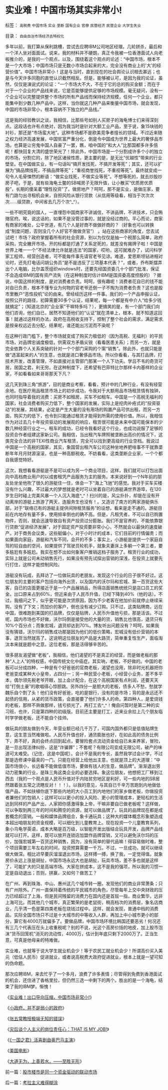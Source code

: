 # 实业难！中国市场其实非常小!

标签： `高税费` `中国市场` `实业` `垄断` `国有企业` `官僚` `民营经济` `民营企业` `大学生失业` 

目录： `自由自治市场经济去特权化`

多年以前，我打算从保利跳槽，尝试去应聘IBM公司地区经理。几轮拼杀，最后和一个洋人坐对面面试。说来，我的材料并不硬朗，真正令我被一位香港面试人向老板推介的，是我的一个观点，以及，围绕着这个观点的论述：“中国市场，根本不是一个大市场；中国市场只是无数小市场合起来的大，完全没有商业上的'大'的经营价值”。中国市场非常小！这是与当时，直到现在的社会舆论认识相去甚远；也是与今天许多同胞的直觉认识截然相反。但是，能够被认可，是因为我的论证，虽然，仅仅是演说式的论证：“一个市场大不大，不在于它的总的购买金额；而在于对于一个企业的产品线来说，它是否能够提供足够的市场规模。毫无疑问，没有一个企业可以完整提供整个市场的所有产品线而保持经济规模，任何一个企业，都只能集中到少数几种产品中。这样，当你就这几种产品来衡量中国市场，就会发现，中国的市场非常小，根本容纳不下独立的产品线。”



这是我的经验教训之谈，我相信，比那些号如别人买房子的海龟博士们来得深刻点。这段话也许有点绝对，因为我当时是针对大额工业产品，至于说，象15块钱的衬衫，那还是“市场蛮大地”。这种市场都不是欧美竞争者擅长的领域。不过近来随之权力经济高速发展，中国贫富严重分化，倒是令中国成为世界上最大的奢侈品市场。也算是让穷鬼中国人自豪了一罢，瞧，咱中国的“和大人”比那国都多许多倍呢！都快回复大清的盛世荣光了！除此外，中国市场是一个分割成许多个小的独立的市场，分割它的，除了地区诸侯性质，更主要的是，是无比“优越性”带来的行业壁垒。在中国做实业，有一句话叫“搞开发找死，不搞开发等死”；其实，还可以扩展为“搞品牌找死，不搞品牌等死”；“重视商誉找死，不重视等死”。最终就变成一句令人毛骨悚然的断语：“做实业找死，不做实业等死”。不想等死的，就去炒股炒房子吧，于是，就有些海龟土鳖的SB喊房子无限升值，让小散买“优质房优质股”，长期的傻呆着“理性投资”了。做房地产？呵呵，那不是实业，是做庄家，要有门路匀出寻租机会来，自担风险从银行贷款（从信用等级看，相当于次次次次……级贷款，中间省去几万个次^_^）。



一些不明究竟的国人，一直埋怨中国商家不讲诚信，不讲品牌，不讲技术，只会贿赂官府。唉，说这话的，如果不是没管过事的，就是没经过商的。平心而论，商家有商家的难处，公平世道，有几个人是好商不做做奸商的？（好象也可以转换成“制度问题，否则没几个人好官不做做贪官”）
。站在这些商家的角度，您去试试吧！市场？政府掌握着所有的社会资源，别以为仅仅是抽一个税那么简单，政府采购，完全撇开市场，开的标都是打通了关系定死的，就差没有揭牌子啦！中国是世界上唯一一个“不经法律允许就是违法”的国家，哎哟，这可就难办了，试问科学家工程师，经营创造者，可不能每件事先请官老爷见谅。难道，爱恩斯坦钻进相对论时，还先打电话问胡公务员“是不是违反了三项基本代表？”，或者，乔布斯摆弄出个人电脑，比尔盖茨组织windows时，还要先经国资委几十个部门批准，保证不会造成IBM的国有资产流失（在这种制度时估计IBM是国资委高度控股的）？据说，中国这样的制度，是对消费者负责。呵呵，很有趣呢！消费者花自已的钱不能对自已负责，根本不懂专业为何物的官老爷还倒一子不掏为消费者负责？这也是股市里散户“恶性投机”论的由来。曾经经历这样一件事。我们的一个产品申报认证，按照公开的路径，初算需要30多个认证，结果呢，每一个都是有中介人“给多少钱就搞定”；（知道北京的“企业家”干嘛特多吗？），更搞笑的是，有一个部门我们向他们咨询，他们自已，居然不知道他们的“认证”就在清单上，根本，就不知道这回事！就通过这样的办法，政府在高税收支持下，控制了整个社会的需求，满足需求是按亲权远近去分配，结果呢，谁还能出污泥而不染呢？



在这种行政门槛下，整个市场就变成了购买力极低的（因为高税、无福利）的平民市场，对品牌忠诚度极低，供需双方矛盾尖锐（看看医患关系）；而另一方，就是完全依靠个人关系突破的针对一个个部门采购的个案“销售”。除此外，也就只能是做“选富起来的人”的生意，也就是进口奢侈品市场。所以你看看，与其打品牌，打技术开发，改善管理，不如直接对主管部门那某一个人下功夫。学吕不韦的奇货可居，居国之君，利无穷。在这种制度下，还希望有巴菲特比尔那样卡内基样的企业家，不如看看如来哥哥那天下凡？



这几天到珠三角“旅游”，目的是商业考察，看看，预计中的几种行业，有没有经营余地。在医疗用品租赁市场上的初步成功，令我对于大额用品市场租赁情有独钟，也同时指导着我的消费：买房不如租房，买车不如租车。中国是一个高税无福利的国家，社会消费者购买力低下，整个国家的发展，实际上是挖肉补疮式的“投资驱动”的发展，其结果，必定是产生大量的没有用场的购置产品可供出租，而另一方面，购买力的低下，也令到只能通过租赁才能得到所需的使用价值。所以，我相信作为对过去几十年投资驱动的发展观的响应，租赁很可能是未来中国可能保本的少数几种经营行业之一。租车的成功，已经令我看好这个行业，也成功说服了足够的投资合作者组建这家新公司。我相信，当出租汽车牌照被垄断出高价的情况下，这类完全合法的非TEXI性商业汽车租赁，完全可以找到更高级的行业空档。我说过中国是一个高税的国家，其实，象国营出租汽车公司这种坐地养肥啥事不干就靠垄断年年月月财源滚滚，也是一种高额税收。不妨看看，这类垄断企业家，一个个都自我感觉特好。



这次，我想看看游艇是不是可以成为另一个商业项目，这样，我们就可以打包出面向中高档商业用户的以成套租凭产品服务为主的服务。本来说好到一个N年前的朋友处坐坐他吹了很久的游艇住一住，体会一下“海上飞驰”的感觉。我对于买车买楼没有什么兴趣，不过最大的梦想就是老时可以坐着自已的游艇满世界游埠，在120岁生日时碰上完美风暴一个人沉入海底^_^！扫兴的是，风尘扑扑，却是在没有开动离岸的游艇上旅游了两天，连服务生也没有！。又造访了南方的两家游艇俱乐部，对于“联络已有的游艇主提供间隙租赁服务”的设想，看来是走不通的。游艇目前在内地存有量不多，使用频率倒也的确不高。但是，凡租凭者，不可以自已购置物件，否则，就会迅速导致自有资产投资过分膨胀。我们不是官养的，不能依靠银行贷款“促进经济发展”，对于固定资产投资要非常小心，不然就会以最快的速度破产。对于商务会议类，这些艇偏小，对于小时计的成本，它们目前的行情偏贵；而如果面向家庭，游艇和汽车不同，会开的不多；事实上，小游艇是提供一个家庭自驾的较自由的空间，如果提供了驾驶员轮机手，就象夫妻床上多躺一个第三者，要多尴尬有多尴尬。我实在想不出如何象客户推销这档子服务了。租赁行业的成功，实际上就是公司未动销售先行，如果没有预先试探出营销的深浅，在投资上就要先行打住，这样才能控制风险。



游艇没有玩成，去拜访了一位做玩具的老朋友。发现这个行业的日子很不好过。这位朋友的主要的客户包括向海外出货，以及国内的沃尔玛和宏城、第一百货这些大客，自已的店面更接近于是一个产品展销品，所得店面销售统统只是店口员工的奖金。出口原来占到60%，但近来由于人民币升值，已经下降到40%（他的话）。不过，我细问之下，似乎更可能是次贷原因，因为不少老客在他加价前就停止继续采购，没有了下文；而加价的客户，倒也没有减少订购。只不过，这类贴牌商，远在中国，很难跑到美国的打品牌，仅仅是贴牌，人民币升值他亏损，那是活该。不过呢，国内市场也不好做，沃尔玛倒是接受他的大量的货，销售比也很高，退货只有10%个百分点；而象宏城，退货却达到70%。博友听出问题没有？呵呵，如果我没有猜错，沃尔玛的销售成功那是因为他们的低价策略，宏城没有低价营销的本事，退货当然就高了。这说明这位朋友的产品是大路货，简单重复性生产，面临淘汰本来就是题中之意。这位老板，那是活得够辛苦的。



很多朋友渴望做“老板”，我相信，他们渴望的不是真正的经营，而是做老板的那种“人上人”的特权感，中国传统文化中癌症。其实呐，老板，不好做的。中国的老板可以分成四种，一种是有个好爸爸的官商老板，渴望也没用，除非时光机器把你老爸变成某种大小皇帝，占四分一；另一种民营小老板，小经营小业务，差不多平本，偶尔领先税老爷开眼，加上会计配合，在这个高税国家有点利润，还要天天给“打倒土豪”的歌唱得心惊胆跳。另外四分一是胆大的老板，债多人不愁，愁就学魏乐自个割了头！他们没有好爸爸，吃的是银行，没有的是市场；背的是永远还不起债的信用，从紧的货币政策，会直接要了他们许多人的命。第四种人，是爱烧钱的老板，那样不熟做那样，钱亏损光了，再打工去^_^！俺自问暂时是第二种的实习班，也许，只是第四种的初级版。目前还主要是打工，近来业余拉上几个朋友临时学学做老板，还不能自个挂帅。



做玩具的朋友做到今天，年营业额已经几千万了，可国内国外都只是低值贴牌生意，这生意当然难做啦。人民币升值也好，通货膨胀也好，在如此高的债务比例下，弄不好，真的会终点回到起点，要冒险套点流动资金给自已未来养家，冒险，是一旦出现法律纠纷，这是“诈骗罪”；不套呢？有限公司变成无限公司，破产的味道可太难受。（记住，这是中国呢）。会计不是我的专长，虽然我学过会计学，不过那是选修课中最臭的一门。只能在经营上给他出主意，也就是顶上的大道理：“中国市场很小，长远看不能做低值市场，要做有钱人的生意，做品牌”。渐渐退出劳动力密集的行业，是珠三角这类企业的必要选择。象这位朋友，他想把工厂移到江西去（我的一个观点是人民币升值对于内陆贫穷地区是利好，可一些内地的SB居然跟着张五常之流瞎反对！！！）。以我的意见，与其自已千辛万苦跑到内地做低值产品，不如扶植你底下那些内地的大小员工到内地他们的家乡做老板，你做投资者兼他们的包销人；这样可以以更小的投入风险、更小的管理成本，更轻松的生活达到同样的产品产出，人家把你感激得象上帝，干嘛非要自已做老板呢？这样做，可以争取到两三年的时间和腾空的资源，就可以做品牌了。玩具的品牌现在都是成套概念的营销，一般和媒体品牌组合，象卡通玩具；这种大的媒体概念形象塑造成本超出咱朋友的资金规模，可以细化到儿童教育上。现在投资一个儿童教育系列，象小乌龟学英语，成本大略是百万级，以智能开发出版结合玩具开发，品牌产品线就可以打开。这样，既可以放开连锁店加盟作品牌营销，又可以避免沃尔玛的压价，加强宏城第一百货这种销售，因为，没有简单的替代品嘛！得容易做时难，整个项目需要三年左右的时间，投资预算需要一千万。不过，一旦成功，就可以继续做大做深。相比迟早要灰溜溜退出市场，这样搏一搏，换了我，一定觉得值。就象房价永远上涨是胡扯，中国市场永远大也是胡扯，玩具市场，差不多也就是这样了，可能扩大的只是高端市场。大家在拼成本，这不是我的强项，所以我的习惯一定是自动退出；否则，拼赢，又如何？做苦工？



在广州、再到珠海、中山、惠州这几个城市转一圈，发现他们的商业非常萧条；只有广州除外。广州一直保持着传统的平民城市的角色，尽管每年上交中央财政的压力已经超过了上海，但是民间残留的消费力在国内还是首屈一指，商业繁华，远非上海可比。而其他几个城市，真正繁荣的是老鼠街，稍高档次的消费层，象名店商业，几乎清一色是第四类老板在烧钱过程中。这样，就会发现，普通中档的消费品，实际全国市场只不过是十大城市的中等收入人群，再加上中小城市更小的部分，算它有4000万就偏多了。要做品牌，中国市场环境比韩国还要恶劣！何况还有三几个代表压在头上收重税呢？别的不说，光这个高房价括的地皮，加上股市泡沫“货币回笼机”消灭的流动性，4000万，估计到年底只剩下2000万了。正当生意，可真是他母亲的特难做。



实业难，也就等于说大学生就业机会少！等于农民工就业机会少！所谓高价买入美元（低估人民币）促进就业，或者说高税费大政府促进就业，根本上就是一望可知的伪命题。



那次应聘IBM，来去忙乎了一个多月，浪费了许多表情；尽管得到免费到香港面试的机会，还住进了香格里拉，但仍然三选一中剩下的两个。胜出的是一个海龟，结束了我的IBM梦。惭愧！



《[实业难！出口导向压缩，中国市场非常小!](../../../2008/5/4/实业难！中国市场其实非常小!.md)》

《[小政府，并不是弱小的政府](../../../2008/5/18/小政府，并不是弱小的政府.md)》

《[张五常教授极端无知的错误](../../../2008/1/12/张五常教授极端无知的错误：把县政府打包上市.md)》

《[灾后谈个人主义的岗位责任心：THAT IS MY JOB!](../../../2008/5/26/THAT&nbsp;IS&nbsp;&nbsp;MY&nbsp;JOB!范美忠跑跑事件上的职业责任.md)》

《[《一国之君》活喜剧由奥巴马主演](../../../2008/6/5/《一国之君》活喜剧由奥巴马主演.md)》

《[美国电影](../../../2008/3/22/《爱国者》后谈北美独立战争的政治经济外交军事史.md)》

《[大道无为，上善若水，——至胜无形](../../../2008/2/20/大道无为，上善若水，——至胜无形.md)》









前一篇：[股市楼市是同一个资金驱动的联动市场](../../../2008/4/30/股市楼市是同一个资金驱动的联动市场.md)

后一篇：[考拉主义难得糊涂](../../../2008/5/5/考拉主义难得糊涂.md)